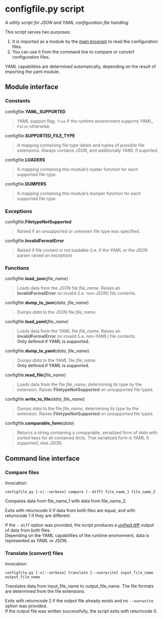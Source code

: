 # configfile.py script

_A utility script for JSON and YAML configuration file handling_

This script serves two purposes:
1. It is imported as a module by the [main program](./README.md) to read the configuration files.
2. You can use it from the command line to compare or convert configuration files.

YAML capabilities are determined automatically,
depending on the result of importing the yaml module.

## Module interface

### Constants

configfile.**YAML\_SUPPORTED**

> YAML support flag.
> ```True``` if the runtime environment supports YAML, ```False``` otherwise.

configfile.**SUPPORTED\_FILE\_TYPE**

> A mapping containing file type labels and tuples of possible file extensions.
> Always contains JSON, and additionally YAML if suported.

configfile.**LOADERS**

> A mapping containing this module’s loader function for each supported file type.

configfile.**DUMPERS**

> A mapping containing this module’s dumper function for each supported file type.

### Exceptions

configfile.**FiletypeNotSupported**

> Raised if an unsupported or unknown file type was specified.

configfile.**InvalidFormatError**

> Raised if file content is not loadable
> (i.e. if the YAML or the JSON parser raised an exception)

### Functions

configfile.**load\_json**(_file\_name_)

> Loads data from the JSON file _file\_name_.
> Raises an **InvalidFormatError** on invalid (i.e. non-JSON) file contents.

configfile.**dump\_to\_json**(_data, file\_name_)

> Dumps _data_ to the JSON file _file\_name_.

configfile.**load\_yaml**(_file\_name_)

> Loads data from the YAML file _file\_name_.
> Raises an **InvalidFormatError** on invalid (i.e. non-YAML) file contents.  
> **Only defined if YAML is supported.**

configfile.**dump\_to\_yaml**(_data, file\_name_)

> Dumps _data_ to the YAML file _file\_name_.  
> **Only defined if YAML is supported.**

configfile.**read\_file**(_file\_name_)

> Loads data from the file _file\_name_, determining its type by the extension.
> Raises **FiletypeNotSupported** on unsupported file types.

configfile.**write\_to\_file**(_data, file\_name_)

> Dumps _data_ to the file _file\_name_, determining its type by the extension.
> Raises **FiletypeNotSupported** on unsupported file types.

configfile.**comparable\_form**(_data_)

> Returns a string containing a comparable, serialized form of _data_
> with sorted keys for all contained dicts.
> That serialized form is YAML if supported, else JSON.

## Command line interface

### Compare files

Invocation:

```
configfile.py [-v|--verbose] compare [--diff] file_name_1 file_name_2
```

Compares data from file\_name\_1 with data from file\_name\_2.

Exits with returncode 0 if data from both files are equal,
and with returncode 1 if they are different.

If the ```--diff``` option was provided, the script produces a
[unified diff](https://docs.python.org/3/library/difflib.html#difflib.unified_diff)
output of data from both files.  
Depending on the YAML capabilities of the runtime environment,
data is represented as YAML or JSON.

### Translate (convert) files

Invocation:

```
configfile.py [-v|--verbose] translate [--overwrite] input_file_name output_file_name
```

Translates data from input\_file\_name to output\_file\_name. The file formats
are determined from the file extensions.

Exits with returncode 2 if the output file already exists
and no ```--overwrite``` option was provided.  
If the output file was written successfully, the script exits with returncode 0.
